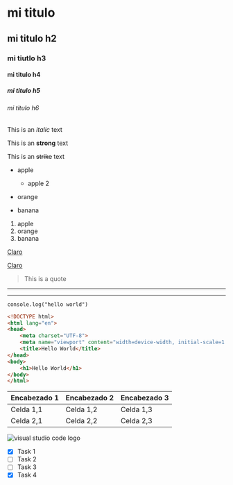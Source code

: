 <!-- HEADINGS -->

# mi titulo
## mi titulo h2
### mi tiutlo h3
#### mi titulo h4
##### mi titulo h5
###### mi titulo h6

<!-- italic -->
This is an *italic* text

<!-- strong -->
This is an **strong** text

<!-- strikethroug -->
This is an ~~strike~~  text


<!-- Ul -->
* apple
    * apple 2

* orange
* banana

1. apple
2. orange
3. banana

[Claro](https://www.claro.com.ar/personas)

[Claro](https://www.claro.com.ar/personas "Personas")

> This is a quote

---
___


`console.log("hello world")`

``` html
<!DOCTYPE html>
<html lang="en">
<head>
    <meta charset="UTF-8">
    <meta name="viewport" content="width=device-width, initial-scale=1.0">
    <title>Hello World</title>
</head>
<body>
    <h1>Hello World</h1>
</body>
</html>

```

| Encabezado 1 | Encabezado 2 | Encabezado 3 |
|--------------|--------------|--------------|
| Celda 1,1    | Celda 1,2    | Celda 1,3    |
| Celda 2,1    | Celda 2,2    | Celda 2,3    

![visual studio code logo](https://encrypted-tbn0.gstatic.com/images?q=tbn:ANd9GcS2pCdMCGqqT4lpGXkBVfm9FzShLzGyyXGF7O3QClVoyZ5NSL4bnwo-14JdIHSa1oHuGy8&usqp=CAU "Logo")

<!-- GITHUB MARKDOWN -->
* [x] Task 1
* [ ] Task 2
* [ ] Task 3
* [x] Task 4
